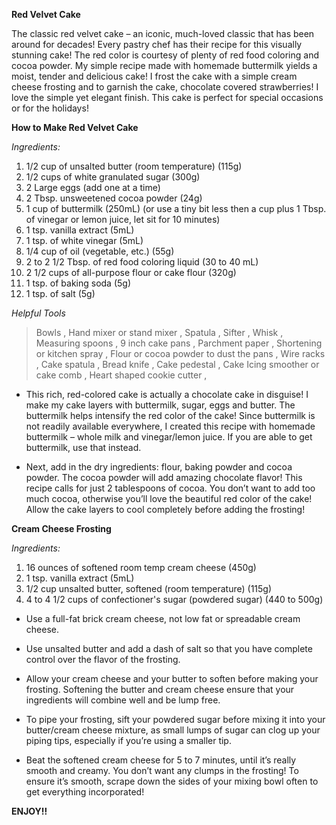  **Red Velvet Cake**

The classic red velvet cake – an iconic, much-loved classic that has been around for decades! Every pastry chef has their recipe for this visually stunning cake! The red color is courtesy of plenty of red food coloring and cocoa powder. My simple recipe made with homemade buttermilk yields a moist, tender and delicious cake! I frost the cake with a simple cream cheese frosting and to garnish the cake, chocolate covered strawberries! I love the simple yet elegant finish. This cake is perfect for special occasions or for the holidays!

**How to Make Red Velvet Cake**

_Ingredients:_

1. 1/2 cup of unsalted butter (room temperature) (115g) 
1. 1/2 cups of white granulated sugar (300g) 
1. 2 Large eggs (add one at a time) 
1. 2 Tbsp. unsweetened cocoa powder (24g) 
1. 1 cup of buttermilk (250mL) (or use a tiny bit less then a cup plus 1 Tbsp. of vinegar or lemon juice, let sit for 10 minutes) 
1. 1 tsp. vanilla extract (5mL) 
1. 1 tsp. of white vinegar (5mL) 
1. 1/4 cup of oil (vegetable, etc.) (55g) 
1. 2 to 2 1/2 Tbsp. of red food coloring liquid (30 to 40 mL) 
1. 2 1/2 cups of all-purpose flour or cake flour (320g) 
1. 1 tsp. of baking soda (5g) 
1. 1 tsp. of salt (5g) 


_Helpful Tools_

> Bowls ,
> Hand mixer or stand mixer ,
> Spatula ,
> Sifter ,
> Whisk ,
> Measuring spoons ,
> 9 inch cake pans ,
> Parchment paper , 
> Shortening or kitchen spray ,
> Flour or cocoa powder to dust the pans ,
> Wire racks ,
> Cake spatula ,
> Bread knife ,
> Cake pedestal ,
> Cake Icing smoother or cake comb ,
> Heart shaped cookie cutter ,

* This rich, red-colored cake is actually a chocolate cake in disguise! I make my cake layers with buttermilk, sugar, eggs and butter. The buttermilk helps intensify the red color of the cake! Since buttermilk is not readily available everywhere, I created this recipe with homemade buttermilk – whole milk and vinegar/lemon juice. If you are able to get buttermilk, use that instead. 

* Next, add in the dry ingredients: flour, baking powder and cocoa powder. The cocoa powder will add amazing chocolate flavor! This recipe calls for just 2 tablespoons of cocoa. You don’t want to add too much cocoa, otherwise you’ll love the beautiful red color of the cake! Allow the cake layers to cool completely before adding the frosting! 


**Cream Cheese Frosting**


_Ingredients:_

1. 16 ounces of softened room temp cream cheese (450g) 
1. 1 tsp. vanilla extract (5mL) 
1. 1/2 cup unsalted butter, softened (room temperature) (115g) 
1. 4 to 4 1/2 cups of confectioner's sugar (powdered sugar) (440 to 500g) 


* Use a full-fat brick cream cheese, not low fat or spreadable cream cheese. 

* Use unsalted butter and add a dash of salt so that you have complete control over the flavor of the frosting. 

* Allow your cream cheese and your butter to soften before making your frosting. Softening the butter and cream cheese ensure that your ingredients will combine well and be lump free. 

* To pipe your frosting, sift your powdered sugar before mixing it into your butter/cream cheese mixture, as small lumps of sugar can clog up your piping tips, especially if you’re using a smaller tip. 


* Beat the softened cream cheese for 5 to 7 minutes, until it’s really smooth and creamy. You don’t want any clumps in the frosting! To ensure it’s smooth, scrape down the sides of your mixing bowl often to get everything incorporated! 

**ENJOY!!**


